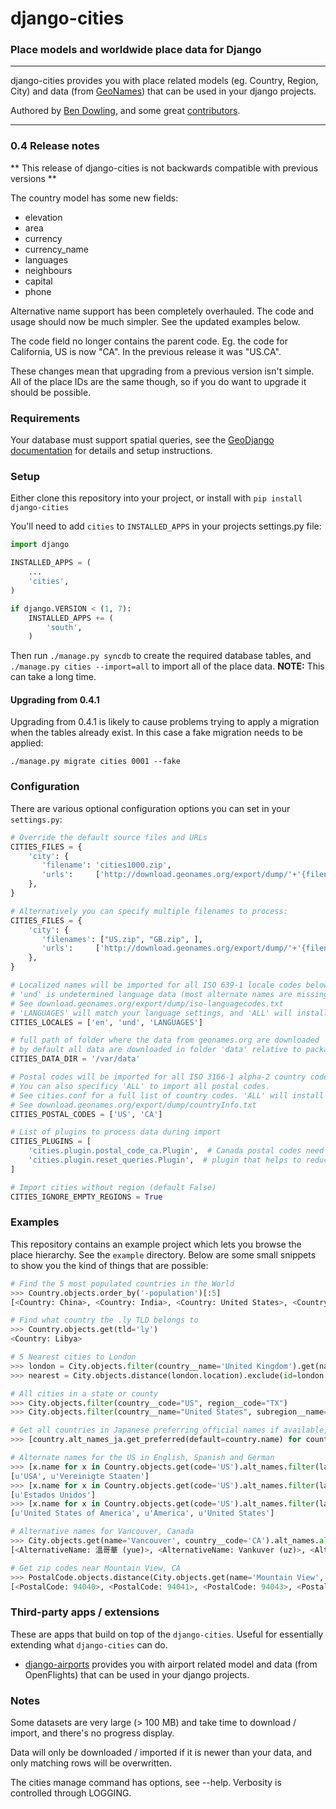 # django-cities
### Place models and worldwide place data for Django

----

django-cities provides you with place related models (eg. Country, Region, City) and data (from [GeoNames](http://www.geonames.org/)) that can be used in your django projects.

Authored by [Ben Dowling](http://www.coderholic.com), and some great [contributors](https://github.com/coderholic/django-cities/contributors).

----

### 0.4 Release notes

** This release of django-cities is not backwards compatible with previous versions **

The country model has some new fields:
 - elevation
 - area
 - currency
 - currency_name
 - languages
 - neighbours
 - capital
 - phone

Alternative name support has been completely overhauled. The code and usage should now be much simpler. See the updated examples below.

The code field no longer contains the parent code. Eg. the code for California, US is now "CA". In the previous release it was "US.CA".

These changes mean that upgrading from a previous version isn't simple. All of the place IDs are the same though, so if you do want to upgrade it should be possible.

### Requirements

Your database must support spatial queries, see the [GeoDjango documentation](https://docs.djangoproject.com/en/dev/ref/contrib/gis/) for details and setup instructions.


### Setup

Either clone this repository into your project, or install with ```pip install django-cities```

You'll need to add ```cities``` to ```INSTALLED_APPS``` in your projects settings.py file:

```python
import django

INSTALLED_APPS = (
    ...
    'cities',
)

if django.VERSION < (1, 7):
    INSTALLED_APPS += (
        'south',
    )
```

Then run ```./manage.py syncdb``` to create the required database tables, and ```./manage.py cities --import=all``` to import all of the place data. **NOTE:** This can take a long time.

#### Upgrading from 0.4.1

Upgrading from 0.4.1 is likely to cause problems trying to apply a
migration when the tables already exist. In this case a fake migration
needs to be applied:

```shell
./manage.py migrate cities 0001 --fake
```

### Configuration

There are various optional configuration options you can set in your ```settings.py```:

```python
# Override the default source files and URLs
CITIES_FILES = {
    'city': {
       'filename': 'cities1000.zip',
       'urls':     ['http://download.geonames.org/export/dump/'+'{filename}']
    },
}

# Alternatively you can specify multiple filenames to process:
CITIES_FILES = {
    'city': {
       'filenames': ["US.zip", "GB.zip", ],
       'urls':     ['http://download.geonames.org/export/dump/'+'{filename}']
    },
}

# Localized names will be imported for all ISO 639-1 locale codes below.
# 'und' is undetermined language data (most alternate names are missing a lang tag).
# See download.geonames.org/export/dump/iso-languagecodes.txt
# 'LANGUAGES' will match your language settings, and 'ALL' will install everything
CITIES_LOCALES = ['en', 'und', 'LANGUAGES']

# full path of folder where the data from geonames.org are downloaded
# by default all data are downloaded in folder 'data' relative to package installation
CITIES_DATA_DIR = '/var/data'

# Postal codes will be imported for all ISO 3166-1 alpha-2 country codes below.
# You can also specificy 'ALL' to import all postal codes.
# See cities.conf for a full list of country codes. 'ALL' will install everything.
# See download.geonames.org/export/dump/countryInfo.txt
CITIES_POSTAL_CODES = ['US', 'CA']

# List of plugins to process data during import
CITIES_PLUGINS = [
    'cities.plugin.postal_code_ca.Plugin',  # Canada postal codes need region codes remapped to match geonames
    'cities.plugin.reset_queries.Plugin',  # plugin that helps to reduce memory usage when importing large datasets (e.g. "allCountries.zip")
]

# Import cities without region (default False)
CITIES_IGNORE_EMPTY_REGIONS = True
```

### Examples

This repository contains an example project which lets you browse the place hierarchy. See the ```example``` directory. Below are some small snippets to show you the kind of things that are possible:


```python
# Find the 5 most populated countries in the World
>>> Country.objects.order_by('-population')[:5]
[<Country: China>, <Country: India>, <Country: United States>, <Country: Indonesia>, <Country: Brazil>]

# Find what country the .ly TLD belongs to
>>> Country.objects.get(tld='ly')
<Country: Libya>

# 5 Nearest cities to London
>>> london = City.objects.filter(country__name='United Kingdom').get(name='London')
>>> nearest = City.objects.distance(london.location).exclude(id=london.id).order_by('distance')[:5]

# All cities in a state or county
>>> City.objects.filter(country__code="US", region__code="TX")
>>> City.objects.filter(country__name="United States", subregion__name="Orange County")

# Get all countries in Japanese preferring official names if available, fallback on ASCII names:
>>> [country.alt_names_ja.get_preferred(default=country.name) for country in Country.objects.all()]

# Alternate names for the US in English, Spanish and German
>>> [x.name for x in Country.objects.get(code='US').alt_names.filter(language='de')]
[u'USA', u'Vereinigte Staaten']
>>> [x.name for x in Country.objects.get(code='US').alt_names.filter(language='es')]
[u'Estados Unidos']
>>> [x.name for x in Country.objects.get(code='US').alt_names.filter(language='en')]
[u'United States of America', u'America', u'United States']

# Alternative names for Vancouver, Canada
>>> City.objects.get(name='Vancouver', country__code='CA').alt_names.all()
[<AlternativeName: 溫哥華 (yue)>, <AlternativeName: Vankuver (uz)>, <AlternativeName: Ванкувер (ce)>, <AlternativeName: 溫哥華 (zh)>, <AlternativeName: वैंकूवर (hi)>, <AlternativeName: Ванкувер (tt)>, <AlternativeName: Vankuveris (lt)>, <AlternativeName: Fankoever (fy)>, <AlternativeName: فانكوفر (arz)>, <AlternativeName: Ванкувер (mn)>, <AlternativeName: ဗန်ကူးဗားမ_ (my)>, <AlternativeName: व्हँकूव्हर (mr)>, <AlternternativeName: வான்கூவர் (ta)>, <AlternativeName: فانكوفر (ar)>, <AlternativeName: Vankuver (az)>, <AlternativeName: Горад Ванкувер (be)>, <AlternativeName: ভ্যানকুভার (bn)>, <AlternativeName: แวนคูเวอร์ (th)>, <Al <AlternativeName: Ванкувер (uk)>, <AlternativeName: ਵੈਨਕੂਵਰ (pa)>, '...(remaining elements truncated)...']

# Get zip codes near Mountain View, CA
>>> PostalCode.objects.distance(City.objects.get(name='Mountain View', region__name='California').location).order_by('distance')[:5]
[<PostalCode: 94040>, <PostalCode: 94041>, <PostalCode: 94043>, <PostalCode: 94024>, <PostalCode: 94022>]
```

###  Third-party apps / extensions

These are apps that build on top of the ``django-cities``. Useful for essentially extending what ``django-cities`` can do.

* [django-airports](https://github.com/bashu/django-airports) provides you with airport related model and data (from OpenFlights) that can be used in your django projects.

### Notes

Some datasets are very large (> 100 MB) and take time to download / import, and there's no progress display.

Data will only be downloaded / imported if it is newer than your data, and only matching rows will be overwritten.

The cities manage command has options, see --help.  Verbosity is controlled through LOGGING.
